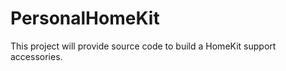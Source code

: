 PersonalHomeKit
===============

This project will provide source code to build a HomeKit support accessories. 
